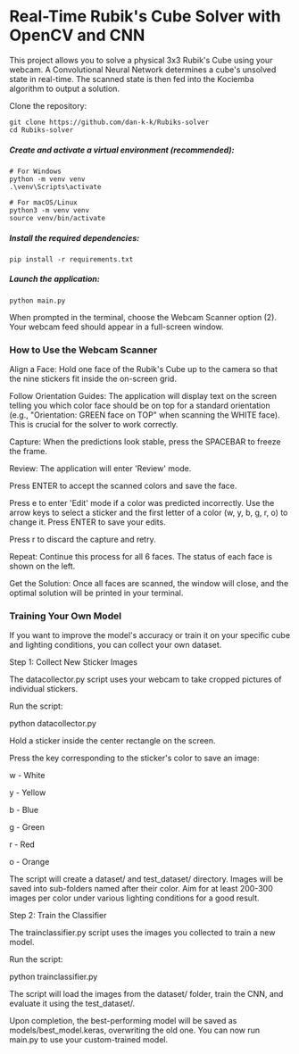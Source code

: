 # Real-Time Rubik's Cube Solver with OpenCV and CNN

This project allows you to solve a physical 3x3 Rubik's Cube using your webcam. A Convolutional Neural Network determines a cube's unsolved state in real-time. The scanned state is then fed into the Kociemba algorithm to output a solution.

Clone the repository:

```
git clone https://github.com/dan-k-k/Rubiks-solver
cd Rubiks-solver
```

##### Create and activate a virtual environment (recommended):

```
# For Windows
python -m venv venv
.\venv\Scripts\activate

# For macOS/Linux
python3 -m venv venv
source venv/bin/activate
```

##### Install the required dependencies:

```
pip install -r requirements.txt
```

##### Launch the application:

```
python main.py
```

When prompted in the terminal, choose the Webcam Scanner option (2). Your webcam feed should appear in a full-screen window.

### How to Use the Webcam Scanner
Align a Face: Hold one face of the Rubik's Cube up to the camera so that the nine stickers fit inside the on-screen grid.

Follow Orientation Guides: The application will display text on the screen telling you which color face should be on top for a standard orientation (e.g., "Orientation: GREEN face on TOP" when scanning the WHITE face). This is crucial for the solver to work correctly.

Capture: When the predictions look stable, press the SPACEBAR to freeze the frame.

Review: The application will enter 'Review' mode.

Press ENTER to accept the scanned colors and save the face.

Press e to enter 'Edit' mode if a color was predicted incorrectly. Use the arrow keys to select a sticker and the first letter of a color (w, y, b, g, r, o) to change it. Press ENTER to save your edits.

Press r to discard the capture and retry.

Repeat: Continue this process for all 6 faces. The status of each face is shown on the left.

Get the Solution: Once all faces are scanned, the window will close, and the optimal solution will be printed in your terminal.

### Training Your Own Model
If you want to improve the model's accuracy or train it on your specific cube and lighting conditions, you can collect your own dataset.

Step 1: Collect New Sticker Images

The datacollector.py script uses your webcam to take cropped pictures of individual stickers.

Run the script:

python datacollector.py

Hold a sticker inside the center rectangle on the screen.

Press the key corresponding to the sticker's color to save an image:

w - White

y - Yellow

b - Blue

g - Green

r - Red

o - Orange

The script will create a dataset/ and test_dataset/ directory. Images will be saved into sub-folders named after their color. Aim for at least 200-300 images per color under various lighting conditions for a good result.

Step 2: Train the Classifier

The trainclassifier.py script uses the images you collected to train a new model.

Run the script:

python trainclassifier.py

The script will load the images from the dataset/ folder, train the CNN, and evaluate it using the test_dataset/.

Upon completion, the best-performing model will be saved as models/best_model.keras, overwriting the old one. You can now run main.py to use your custom-trained model.
